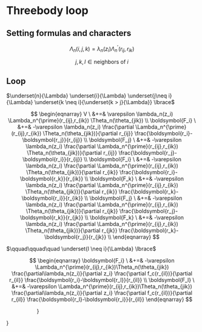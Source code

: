 # Threebody loop

## Setting formulas and characters

$$ \Lambda_n(i,j,k)=\lambda_n(z_i) \Lambda_n^{\prime}(r_{ij},r_{ik}) $$

$$ j,k,l　\in　\text{neighbors of } i $$

## Loop
$\underset{n}{\Lambda}
  \underset{i}{\Lambda}
    \underset{j\neq i}{\Lambda}
      \underset{k \neq i}{\underset{k > j}{\Lambda}} \lbrace$

$$
\begin{eqnarray}
V \ &+=& \varepsilon \lambda_n(z_i) \Lambda_n^{\prime}(r_{ij},r_{ik}) \Theta_n(\theta_{jik}) \\
\boldsymbol{F_i} \ &+=& -\varepsilon \lambda_n(z_i)
  \frac{\partial \Lambda_n^{\prime}(r_{ij},r_{ik}) \Theta_n(\theta_{jik})}{\partial r_{ij}}
  \frac{\boldsymbol{r_i}-\boldsymbol{r_j}}{r_{ij}} \\
\boldsymbol{F_j} \ &+=& -\varepsilon \lambda_n(z_i)
  \frac{\partial \Lambda_n^{\prime}(r_{ij},r_{ik}) \Theta_n(\theta_{jik})}{\partial r_{ij}}
  \frac{\boldsymbol{r_j}-\boldsymbol{r_i}}{r_{ij}} \\
\boldsymbol{F_i} \ &+=& -\varepsilon \lambda_n(z_i)
  \frac{\partial \Lambda_n^{\prime}(r_{ij},r_{ik}) \Theta_n(\theta_{jik})}{\partial r_{ik}}
  \frac{\boldsymbol{r_i}-\boldsymbol{r_k}}{r_{ik}} \\
\boldsymbol{F_k} \ &+=& -\varepsilon \lambda_n(z_i)
  \frac{\partial \Lambda_n^{\prime}(r_{ij},r_{ik}) \Theta_n(\theta_{jik})}{\partial r_{ik}}
  \frac{\boldsymbol{r_k}-\boldsymbol{r_i}}{r_{ik}} \\
\boldsymbol{F_j} \ &+=& -\varepsilon \lambda_n(z_i)
  \frac{\partial \Lambda_n^{\prime}(r_{ij},r_{ik}) \Theta_n(\theta_{jik})}{\partial r_{jk}}
  \frac{\boldsymbol{r_j}-\boldsymbol{r_k}}{r_{jk}} \\
\boldsymbol{F_k} \ &+=& -\varepsilon \lambda_n(z_i)
  \frac{\partial \Lambda_n^{\prime}(r_{ij},r_{ik}) \Theta_n(\theta_{jik})}{\partial r_{jk}}
  \frac{\boldsymbol{r_k}-\boldsymbol{r_j}}{r_{jk}} \\
\end{eqnarray}
$$

$\qquad\qquad\quad \underset{l \neq i}{\Lambda} \lbrace$

$$
\begin{eqnarray}
\boldsymbol{F_i} \ &+=& -\varepsilon
  \Lambda_n^{\prime}(r_{ij},r_{ik})\Theta_n(\theta_{jik})
  \frac{\partial\lambda_n(z_i)}{\partial z_i}
  \frac{\partial f_c(r_{il})}{\partial r_{il}}
  \frac{\boldsymbol{r_i}-\boldsymbol{r_l}}{r_{il}} \\
\boldsymbol{F_l} \ &+=& -\varepsilon
  \Lambda_n^{\prime}(r_{ij},r_{ik})\Theta_n(\theta_{jik})
  \frac{\partial\lambda_n(z_i)}{\partial z_i}
  \frac{\partial f_c(r_{il})}{\partial r_{il}}
  \frac{\boldsymbol{r_l}-\boldsymbol{r_i}}{r_{il}}
\end{eqnarray}
$$

$\qquad\qquad\quad \rbrace$


$\rbrace$
